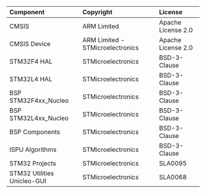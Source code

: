 | Component                       | Copyright            | License   |
|:---------                       |:-------              |:----------|
| CMSIS                           |  ARM Limited  | Apache License 2.0 |
| CMSIS Device                    | ARM Limited - STMicroelectronics   | Apache License 2.0 |
| STM32F4 HAL                     | STMicroelectronics   | BSD-3-Clause |
| STM32L4 HAL                     | STMicroelectronics   | BSD-3-Clause |
| BSP STM32F4xx_Nucleo            | STMicroelectronics   | BSD-3-Clause |
| BSP STM32L4xx_Nucleo            | STMicroelectronics   | BSD-3-Clause |
| BSP Components                  | STMicroelectronics   | BSD-3-Clause |
| ISPU Algorithms                 | STMicroelectronics   | BSD-3-Clause |
| STM32 Projects                  | STMicroelectronics   | SLA0095 |
| STM32 Utilities Unicleo-GUI     | STMicroelectronics   | SLA0068 |

